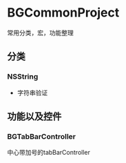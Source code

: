 # BGCommonProject
常用分类，宏，功能整理


## **分类**
### NSString
* 字符串验证

## **功能以及控件**
### BGTabBarController
   中心带加号的tabBarController
